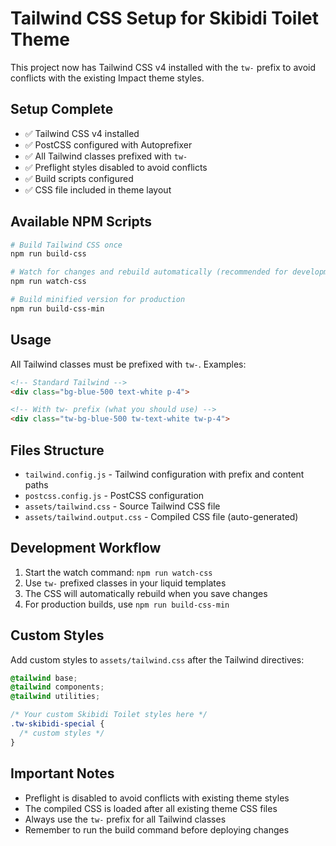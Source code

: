 # Tailwind CSS Setup for Skibidi Toilet Theme

This project now has Tailwind CSS v4 installed with the `tw-` prefix to avoid conflicts with the existing Impact theme styles.

## Setup Complete

- ✅ Tailwind CSS v4 installed
- ✅ PostCSS configured with Autoprefixer
- ✅ All Tailwind classes prefixed with `tw-`
- ✅ Preflight styles disabled to avoid conflicts
- ✅ Build scripts configured
- ✅ CSS file included in theme layout

## Available NPM Scripts

```bash
# Build Tailwind CSS once
npm run build-css

# Watch for changes and rebuild automatically (recommended for development)
npm run watch-css

# Build minified version for production
npm run build-css-min
```

## Usage

All Tailwind classes must be prefixed with `tw-`. Examples:

```html
<!-- Standard Tailwind -->
<div class="bg-blue-500 text-white p-4">

<!-- With tw- prefix (what you should use) -->
<div class="tw-bg-blue-500 tw-text-white tw-p-4">
```

## Files Structure

- `tailwind.config.js` - Tailwind configuration with prefix and content paths
- `postcss.config.js` - PostCSS configuration
- `assets/tailwind.css` - Source Tailwind CSS file
- `assets/tailwind.output.css` - Compiled CSS file (auto-generated)

## Development Workflow

1. Start the watch command: `npm run watch-css`
2. Use `tw-` prefixed classes in your liquid templates
3. The CSS will automatically rebuild when you save changes
4. For production builds, use `npm run build-css-min`

## Custom Styles

Add custom styles to `assets/tailwind.css` after the Tailwind directives:

```css
@tailwind base;
@tailwind components;
@tailwind utilities;

/* Your custom Skibidi Toilet styles here */
.tw-skibidi-special {
  /* custom styles */
}
```

## Important Notes

- Preflight is disabled to avoid conflicts with existing theme styles
- The compiled CSS is loaded after all existing theme CSS files
- Always use the `tw-` prefix for all Tailwind classes
- Remember to run the build command before deploying changes
